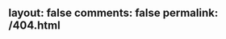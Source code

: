 layout: false 
comments: false
permalink: /404.html
---

<html>
<head>
<meta charset="utf-8">
<meta name="description" content="你访问的页面找不回来了，但是我们可以一起寻找失踪宝贝" />
<meta name="description" content="公益404页面是由腾讯公司员工志愿者自主发起的互联网公益活动。" />
<meta name="description" content="Winotes.net - 闻道录也在此尽一点微薄之力。" />
<title>一起寻找失踪宝贝_闻道录</title>
</head>
<body>
<script type="text/javascript" src="//qzonestyle.gtimg.cn/qzone/hybrid/app/404/search_children.js" charset="utf-8" homePageUrl="https://winotes.net" homePageName="返回主页"></script>
</body>
</html>

